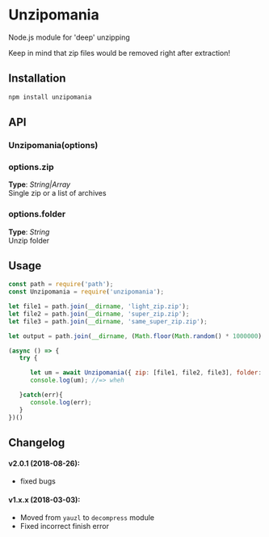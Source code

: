# Unzipomania
Node.js module for 'deep' unzipping


Keep in mind that zip files would be removed right after extraction!


## Installation
```bash
npm install unzipomania
```



## API
### Unzipomania(options)


### options.zip   
**Type**: _String|Array_   
Single zip or a list of archives  


### options.folder  
**Type**: _String_   
Unzip folder  



## Usage
```javascript
const path = require('path');
const Unzipomania = require('unzipomania');

let file1 = path.join(__dirname, 'light_zip.zip');
let file2 = path.join(__dirname, 'super_zip.zip');
let file3 = path.join(__dirname, 'same_super_zip.zip');

let output = path.join(__dirname, (Math.floor(Math.random() * 1000000).toString('16')));

(async () => {
   try {

      let um = await Unzipomania({ zip: [file1, file2, file3], folder: output });
      console.log(um); //=> wheh

   }catch(err){
      console.log(err);
   }
})()

```


## Changelog 
#### v2.0.1 (2018-08-26):
- fixed bugs

#### v1.x.x (2018-03-03):
- Moved from `yauzl` to `decompress` module 
- Fixed incorrect finish error



